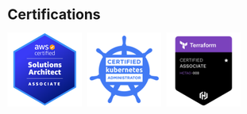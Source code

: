 # Certifications
<div style="display: flex; gap: 10px;">
    <a href="https://www.credly.com/badges/c4a16f8d-9675-41e3-9880-de33c538ff80">
        <img src="img/aws-certified-solutions-architect-associate.png" alt="drawing" style="width:150px;"/>
    </a>
    <a href="https://www.credly.com/badges/af6fa833-379c-40e4-8b81-44b9d882e00b">
        <img src="img/kubernetes-certified-administrator.png" alt="drawing" style="width:150px;"/>
    </a>
    <a href="https://www.credly.com/badges/0f12b027-46d0-49a5-8cb9-3877fd15dc23">
        <img src="img/terraform-certified-associate.png" alt="drawing" style="width:150px;"/>
    </a>
</div>